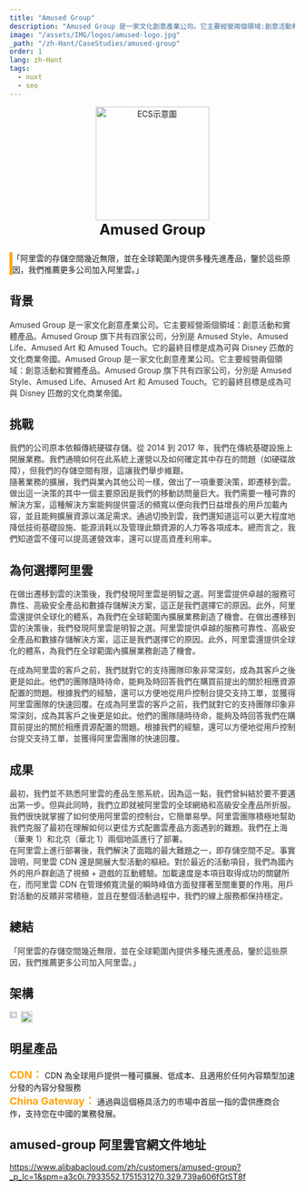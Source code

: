 ```yaml
---
title: "Amused Group"
description: "Amused Group 是一家文化創意產業公司。它主要經營兩個領域:創意活動和實體產品。Amused Group 旗下共有四家公司，分別是 Amused Style、Amused Life、Amused Art 和Amused Touch。它的最終目標是成為可與 Disney 匹敵的文化商業帝國。"
image: "/assets/IMG/logos/amused-logo.jpg"
_path: "/zh-Hant/CaseStudies/amused-group"
order: 1
lang: zh-Hant
tags:
  - nuxt
  - seo
---
```


<div style="margin: 0 auto;text-align: center;">
<img src="/assets/IMG/logos/amused-logo.jpg" alt="ECS示意圖" width="200" />
<div style="font-size: 1.6rem;font-weight: bold">Amused Group</div>
</div>

<div style="border-left: 5px solid orange;margin: 5% 0;font-family: '微軟雅黑',serif">「阿里雲的存儲空間幾近無限，並在全球範圍內提供多種先進產品，鑒於這些原因，我們推薦更多公司加入阿里雲。」
</div>

## 背景

<div style="color: #333333;margin-bottom: 4%">    
Amused Group 是一家文化創意產業公司。它主要經營兩個領域：創意活動和實體產品。Amused Group 旗下共有四家公司，分別是 Amused Style、Amused Life、Amused Art 和 Amused Touch。它的最終目標是成為可與 Disney 匹敵的文化商業帝國。Amused Group 是一家文化創意產業公司。它主要經營兩個領域：創意活動和實體產品。Amused Group 旗下共有四家公司，分別是 Amused Style、Amused Life、Amused Art 和 Amused Touch。它的最終目標是成為可與 Disney 匹敵的文化商業帝國。
</div>

## 挑戰

<div style="color: #333333;margin-bottom: 4%"> 
我們的公司原本依賴傳統硬碟存儲。從 2014 到 2017 年，我們在傳統基礎設施上開展業務。我們通曉如何在此系統上運營以及如何確定其中存在的問題（如硬碟故障），但我們的存儲空間有限，這讓我們舉步維艱。<br/>
隨著業務的擴展，我們與業內其他公司一樣，做出了一項重要決策，即遷移到雲。做出這一決策的其中一個主要原因是我們的移動訪問量巨大。我們需要一種可靠的解決方案，這種解決方案能夠提供靈活的頻寬以便向我們日益增長的用戶加載內容，並且能夠擴展資源以滿足需求。通過切換到雲，我們還知道這可以更大程度地降低技術基礎設施、能源消耗以及管理此類資源的人力等各項成本。總而言之，我們知道雲不僅可以提高運營效率，還可以提高資產利用率。
</div>

## 為何選擇阿里雲

<div style="color: #333333;margin-bottom: 4%"> 
在做出遷移到雲的決策後，我們發現阿里雲是明智之選。阿里雲提供卓越的服務可靠性、高級安全產品和數據存儲解決方案，這正是我們選擇它的原因。此外，阿里雲還提供全球化的體系，為我們在全球範圍內擴展業務創造了機會。在做出遷移到雲的決策後，我們發現阿里雲是明智之選。阿里雲提供卓越的服務可靠性、高級安全產品和數據存儲解決方案，這正是我們選擇它的原因。此外，阿里雲還提供全球化的體系，為我們在全球範圍內擴展業務創造了機會。

在成為阿里雲的客戶之前，我們就對它的支持團隊印象非常深刻，成為其客戶之後更是如此。他們的團隊隨時待命，能夠及時回答我們在購買前提出的關於相應資源配置的問題。根據我們的經驗，還可以方便地從用戶控制台提交支持工單，並獲得阿里雲團隊的快速回覆。在成為阿里雲的客戶之前，我們就對它的支持團隊印象非常深刻，成為其客戶之後更是如此。他們的團隊隨時待命，能夠及時回答我們在購買前提出的關於相應資源配置的問題。根據我們的經驗，還可以方便地從用戶控制台提交支持工單，並獲得阿里雲團隊的快速回覆。
</div>

## 成果
<div style="color: #333333;margin-bottom: 4%"> 
最初，我們並不熟悉阿里雲的產品生態系統，因為這一點，我們曾糾結於要不要邁出第一步。但與此同時，我們立即就被阿里雲的全球網絡和高級安全產品所折服。我們很快就掌握了如何使用阿里雲的控制台，它簡單易學。阿里雲團隊積極地幫助我們克服了最初在理解如何以更佳方式配置雲產品方面遇到的難題。我們在上海（華東 1）和北京（華北 1）兩個地區進行了部署。<br>
在阿里雲上進行部署後，我們解決了面臨的最大難題之一，即存儲空間不足。事實證明，阿里雲 CDN 還是開展大型活動的樞紐。對於最近的活動項目，我們為國內外的用戶群創造了視頻 + 遊戲的互動體驗。加載速度是本項目取得成功的關鍵所在，而阿里雲 CDN 在管理頻寬流量的瞬時峰值方面發揮著至關重要的作用。用戶對活動的反饋非常積極，並且在整個活動過程中，我們的線上服務都保持穩定。
</div>

## 總結
<div style="color: #333333;margin-bottom: 4%"> 
「阿里雲的存儲空間幾近無限，並在全球範圍內提供多種先進產品，鑒於這些原因，我們推薦更多公司加入阿里雲。」
</div>

## 架構

<div style="display: flex">
    <div><img src="/assets/IMG/case/amused-group1.jpg" width="80%"></div>
    <div><img src="/assets/IMG/case/amused-group2.png" width="100%"></div>
</div>

## 明星產品

<span style="font-size:18px;color: orange;font-weight: bold">CDN：</span>
CDN 為全球用戶提供一種可擴展、低成本、且適用於任何內容類型加速分發的內容分發服務<br>
<span style="font-size:18px;color: orange;font-weight: bold">China Gateway：</span>
通過與這個極具活力的市場中首屈一指的雲供應商合作，支持您在中國的業務發展。<br>

## amused-group 阿里雲官網文件地址
https://www.alibabacloud.com/zh/customers/amused-group?_p_lc=1&spm=a3c0i.7933552.1751531270.329.739a606fGtST8f
